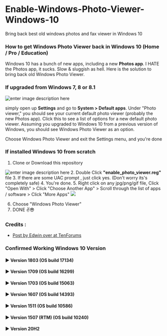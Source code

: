 
# Enable-Windows-Photo-Viewer-Windows-10

Bring back best old windows photos and fax viewer in Windows 10

### How to get Windows Photo Viewer back in Windows 10 (Home / Pro / Education)
Windows 10 has a bunch of new apps, including a new **Photos app**. I HATE the Photos app, it sucks.
Slow & sluggish as hell. Here is the solution to bring back old Windows Photo Viewer.

 ### If upgraded from Windows 7, 8 or 8.1
 
![enter image description here](https://i.imgur.com/qcBusAKl.png)

simply open up  **Settings**  and go to  **System > Default apps**. Under "Photo viewer," you should see your current default photo viewer (probably the new Photos app). Click this to see a list of options for a new default photo viewer. Assuming you upgraded to Windows 10 from a previous version of Windows, you should see Windows Photo Viewer as an option.

Choose Windows Photo Viewer and exit the Settings menu, and you're done

 ### If installed Windows 10 from scratch
 
 1. Clone or Download this repository 
 
![enter image description here](https://i.imgur.com/eYTkMXd.png)
 2. Double Click **"enable_photo_viewer.reg"** file
 3. If there are some UAC prompt , just click yes. (Don't worry its's completely safe)
 4. You're done. 
 5. Right click on any jpg/png/gif file, Click "Open With"  > Click "Choose Another App" > Scroll through the list of apps / software > Click "More Apps"
 ![
](https://i.imgur.com/LyEmImJ.jpg)


 6. Choose "Windows Photo Viewer"
 7. DONE ✌😎

### Credits :

 - [Post by Edwin over at TenForums](http://www.tenforums.com/software-apps/8930-windows-photo-viewer-gone-2.html#post290818)

### Confirmed Working Windows 10 Version

#### ▶  Version 1803 (OS build 17134)

#### ▶  Version 1709 (OS build 16299)

#### ▶  Version 1703 (OS build 15063)

#### ▶  Version 1607 (OS build 14393)

#### ▶  Version 1511 (OS build 10586)

#### ▶  Version 1507 (RTM) (OS build 10240)

#### ▶  Version 20H2
